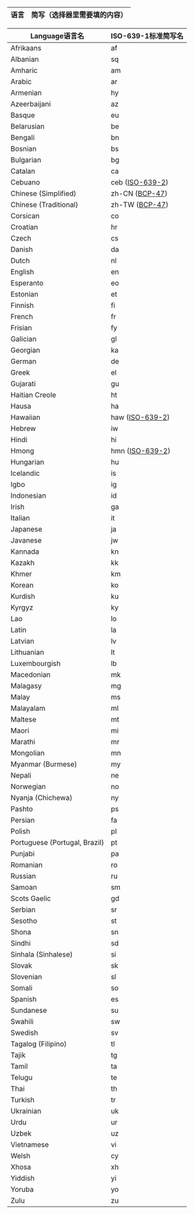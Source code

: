 |语言|简写（选择器里需要填的内容）|
|----|----|
<body>
    <table class="table table-striped table-bordered">
        <thead>
            <tr class="firstRow">
                <th>Language语言名</th>
                <th>ISO-639-1标准简写名</th>
            </tr>
        </thead>
        <tbody>
            <tr>
                <td>Afrikaans</td>
                <td>af</td>
            </tr>
            <tr>
                <td>Albanian</td>
                <td>sq</td>
            </tr>
            <tr>
                <td>Amharic</td>
                <td>am</td>
            </tr>
            <tr>
                <td>Arabic</td>
                <td>ar</td>
            </tr>
            <tr>
                <td>Armenian</td>
                <td>hy</td>
            </tr>
            <tr>
                <td>Azeerbaijani</td>
                <td>az</td>
            </tr>
            <tr>
                <td>Basque</td>
                <td>eu</td>
            </tr>
            <tr>
                <td>Belarusian</td>
                <td>be</td>
            </tr>
            <tr>
                <td>Bengali</td>
                <td>bn</td>
            </tr>
            <tr>
                <td>Bosnian</td>
                <td>bs</td>
            </tr>
            <tr>
                <td>Bulgarian</td>
                <td>bg</td>
            </tr>
            <tr>
                <td>Catalan</td>
                <td>ca</td>
            </tr>
            <tr>
                <td>Cebuano</td>
                <td>ceb (<a class="external" href="https://en.wikipedia.org/wiki/ISO_639-2" target="_blank">ISO-639-2</a>)</td>
            </tr>
            <tr>
                <td>Chinese (Simplified)</td>
                <td>zh-CN (<a class="external" href="https://tools.ietf.org/html/bcp47" target="_blank">BCP-47</a>)</td>
            </tr>
            <tr>
                <td>Chinese (Traditional)</td>
                <td>zh-TW (<a class="external" href="https://tools.ietf.org/html/bcp47" target="_blank">BCP-47</a>)</td>
            </tr>
            <tr>
                <td>Corsican</td>
                <td>co</td>
            </tr>
            <tr>
                <td>Croatian</td>
                <td>hr</td>
            </tr>
            <tr>
                <td>Czech</td>
                <td>cs</td>
            </tr>
            <tr>
                <td>Danish</td>
                <td>da</td>
            </tr>
            <tr>
                <td>Dutch</td>
                <td>nl</td>
            </tr>
            <tr>
                <td>English</td>
                <td>en</td>
            </tr>
            <tr>
                <td>Esperanto</td>
                <td>eo</td>
            </tr>
            <tr>
                <td>Estonian</td>
                <td>et</td>
            </tr>
            <tr>
                <td>Finnish</td>
                <td>fi</td>
            </tr>
            <tr>
                <td>French</td>
                <td>fr</td>
            </tr>
            <tr>
                <td>Frisian</td>
                <td>fy</td>
            </tr>
            <tr>
                <td>Galician</td>
                <td>gl</td>
            </tr>
            <tr>
                <td>Georgian</td>
                <td>ka</td>
            </tr>
            <tr>
                <td>German</td>
                <td>de</td>
            </tr>
            <tr>
                <td>Greek</td>
                <td>el</td>
            </tr>
            <tr>
                <td>Gujarati</td>
                <td>gu</td>
            </tr>
            <tr>
                <td>Haitian Creole</td>
                <td>ht</td>
            </tr>
            <tr>
                <td>Hausa</td>
                <td>ha</td>
            </tr>
            <tr>
                <td>Hawaiian</td>
                <td>haw (<a class="external" href="https://en.wikipedia.org/wiki/ISO_639-2" target="_blank">ISO-639-2</a>)</td>
            </tr>
            <tr>
                <td>Hebrew</td>
                <td>iw</td>
            </tr>
            <tr>
                <td>Hindi</td>
                <td>hi</td>
            </tr>
            <tr>
                <td>Hmong</td>
                <td>hmn (<a class="external" href="https://en.wikipedia.org/wiki/ISO_639-2" target="_blank">ISO-639-2</a>)</td>
            </tr>
            <tr>
                <td>Hungarian</td>
                <td>hu</td>
            </tr>
            <tr>
                <td>Icelandic</td>
                <td>is</td>
            </tr>
            <tr>
                <td>Igbo</td>
                <td>ig</td>
            </tr>
            <tr>
                <td>Indonesian</td>
                <td>id</td>
            </tr>
            <tr>
                <td>Irish</td>
                <td>ga</td>
            </tr>
            <tr>
                <td>Italian</td>
                <td>it</td>
            </tr>
            <tr>
                <td>Japanese</td>
                <td>ja</td>
            </tr>
            <tr>
                <td>Javanese</td>
                <td>jw</td>
            </tr>
            <tr>
                <td>Kannada</td>
                <td>kn</td>
            </tr>
            <tr>
                <td>Kazakh</td>
                <td>kk</td>
            </tr>
            <tr>
                <td>Khmer</td>
                <td>km</td>
            </tr>
            <tr>
                <td>Korean</td>
                <td>ko</td>
            </tr>
            <tr>
                <td>Kurdish</td>
                <td>ku</td>
            </tr>
            <tr>
                <td>Kyrgyz</td>
                <td>ky</td>
            </tr>
            <tr>
                <td>Lao</td>
                <td>lo</td>
            </tr>
            <tr>
                <td>Latin</td>
                <td>la</td>
            </tr>
            <tr>
                <td>Latvian</td>
                <td>lv</td>
            </tr>
            <tr>
                <td>Lithuanian</td>
                <td>lt</td>
            </tr>
            <tr>
                <td>Luxembourgish</td>
                <td>lb</td>
            </tr>
            <tr>
                <td>Macedonian</td>
                <td>mk</td>
            </tr>
            <tr>
                <td>Malagasy</td>
                <td>mg</td>
            </tr>
            <tr>
                <td>Malay</td>
                <td>ms</td>
            </tr>
            <tr>
                <td>Malayalam</td>
                <td>ml</td>
            </tr>
            <tr>
                <td>Maltese</td>
                <td>mt</td>
            </tr>
            <tr>
                <td>Maori</td>
                <td>mi</td>
            </tr>
            <tr>
                <td>Marathi</td>
                <td>mr</td>
            </tr>
            <tr>
                <td>Mongolian</td>
                <td>mn</td>
            </tr>
            <tr>
                <td>Myanmar (Burmese)</td>
                <td>my</td>
            </tr>
            <tr>
                <td>Nepali</td>
                <td>ne</td>
            </tr>
            <tr>
                <td>Norwegian</td>
                <td>no</td>
            </tr>
            <tr>
                <td>Nyanja (Chichewa)</td>
                <td>ny</td>
            </tr>
            <tr>
                <td>Pashto</td>
                <td>ps</td>
            </tr>
            <tr>
                <td>Persian</td>
                <td>fa</td>
            </tr>
            <tr>
                <td>Polish</td>
                <td>pl</td>
            </tr>
            <tr>
                <td>Portuguese (Portugal, Brazil)</td>
                <td>pt</td>
            </tr>
            <tr>
                <td>Punjabi</td>
                <td>pa</td>
            </tr>
            <tr>
                <td>Romanian</td>
                <td>ro</td>
            </tr>
            <tr>
                <td>Russian</td>
                <td>ru</td>
            </tr>
            <tr>
                <td>Samoan</td>
                <td>sm</td>
            </tr>
            <tr>
                <td>Scots Gaelic</td>
                <td>gd</td>
            </tr>
            <tr>
                <td>Serbian</td>
                <td>sr</td>
            </tr>
            <tr>
                <td>Sesotho</td>
                <td>st</td>
            </tr>
            <tr>
                <td>Shona</td>
                <td>sn</td>
            </tr>
            <tr>
                <td>Sindhi</td>
                <td>sd</td>
            </tr>
            <tr>
                <td>Sinhala (Sinhalese)</td>
                <td>si</td>
            </tr>
            <tr>
                <td>Slovak</td>
                <td>sk</td>
            </tr>
            <tr>
                <td>Slovenian</td>
                <td>sl</td>
            </tr>
            <tr>
                <td>Somali</td>
                <td>so</td>
            </tr>
            <tr>
                <td>Spanish</td>
                <td>es</td>
            </tr>
            <tr>
                <td>Sundanese</td>
                <td>su</td>
            </tr>
            <tr>
                <td>Swahili</td>
                <td>sw</td>
            </tr>
            <tr>
                <td>Swedish</td>
                <td>sv</td>
            </tr>
            <tr>
                <td>Tagalog (Filipino)</td>
                <td>tl</td>
            </tr>
            <tr>
                <td>Tajik</td>
                <td>tg</td>
            </tr>
            <tr>
                <td>Tamil</td>
                <td>ta</td>
            </tr>
            <tr>
                <td>Telugu</td>
                <td>te</td>
            </tr>
            <tr>
                <td>Thai</td>
                <td>th</td>
            </tr>
            <tr>
                <td>Turkish</td>
                <td>tr</td>
            </tr>
            <tr>
                <td>Ukrainian</td>
                <td>uk</td>
            </tr>
            <tr>
                <td>Urdu</td>
                <td>ur</td>
            </tr>
            <tr>
                <td>Uzbek</td>
                <td>uz</td>
            </tr>
            <tr>
                <td>Vietnamese</td>
                <td>vi</td>
            </tr>
            <tr>
                <td>Welsh</td>
                <td>cy</td>
            </tr>
            <tr>
                <td>Xhosa</td>
                <td>xh</td>
            </tr>
            <tr>
                <td>Yiddish</td>
                <td>yi</td>
            </tr>
            <tr>
                <td>Yoruba</td>
                <td>yo</td>
            </tr>
            <tr>
                <td>Zulu</td>
                <td>zu</td>
            </tr>
        </tbody>
    </table>

</body>

